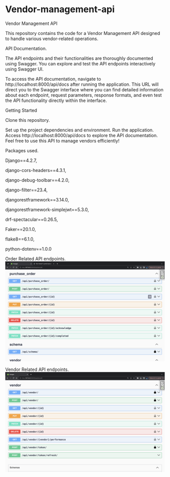 # Vendor-management-api
Vendor Management API

This repository contains the code for a Vendor Management API designed
to handle various vendor-related operations.

API Documentation.

The API endpoints and their functionalities are thoroughly documented
using Swagger. You can explore and test the API endpoints interactively
using Swagger UI.

To access the API documentation, navigate to http://localhost:8000/api/docs
after running the application. This URL will direct you to the Swagger
interface where you can find detailed information about each endpoint,
request parameters, response formats, and even test the API functionality
directly within the interface.

Getting Started

Clone this repository.

Set up the project dependencies and environment.
Run the application.
Access http://localhost:8000/api/docs to explore the API documentation.
Feel free to use this API to manage vendors efficiently!

Packages used.

Django==4.2.7,

django-cors-headers==4.3.1,

django-debug-toolbar==4.2.0,

django-filter==23.4,

djangorestframework==3.14.0,

djangorestframework-simplejwt==5.3.0,

drf-spectacular==0.26.5,

Faker==20.1.0,

flake8==6.1.0,

python-dotenv==1.0.0




Order Related API endpoints.
![Swagger_Order](./images/swagger.png)

Vendor Related API endpoints.
![Swagger_Vendor](./images/swagger2.png)
